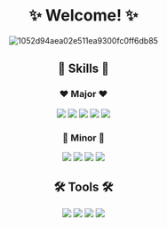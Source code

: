 <div align="center">
   <h1> ✨ Welcome! ✨ </h1>
  
  ![1052d94aea02e511ea9300fc0ff6db85](https://user-images.githubusercontent.com/58590260/165882063-15090b31-c819-46d2-911e-7dc2a94d1731.gif)
  
  <h2> 💪 Skills 💪</h2> 
   
  <h3> ❤ Major ❤ </h3>
<img src="https://img.shields.io/badge/Python-3776AB?style=flat-square&logo=Python&logoColor=white"/> <img src="https://img.shields.io/badge/PyTorch-EE4C2C?style=flat-square&logo=Pytorch&logoColor=white"/> <img src="https://img.shields.io/badge/Ray-028CF0?style=flat-square&logo=Ray&logoColor=white"/> <img src="https://img.shields.io/badge/Microsoft-SQL-Server?style=flat-square&logo=Microsoft-SQL-Server&logoColor=white"/> <img src="https://img.shields.io/badge/Linux-FCC624?style=flat-square&logo=Linux&logoColor=white"/>

  <h3>💙 Minor 💙 </h3>
<img src="https://img.shields.io/badge/C-Sharp?style=flat-square&logo=C-Sharp&logoColor=white"/> <img src="https://img.shields.io/badge/PostgreSQL-4169E1?style=flat-square&logo=PostgreSQL&logoColor=white"/> <img src="https://img.shields.io/badge/Flask-000000?style=flat-square&logo=Flask&logoColor=white"/> <img src="https://img.shields.io/badge/Tensorflow-FF6F00?style=flat-square&logo=Tensorflow&logoColor=white"/> <br>
  
   
  <h2> 🛠 Tools 🛠</h2>
  <img src="https://img.shields.io/badge/Github-181717?style=flat-square&logo=Github&logoColor=white"/> <img src="https://img.shields.io/badge/Notion-000000?style=flat-square&logo=Notion&logoColor=white"/> <img src="https://img.shields.io/badge/Visual-Studio-Code?style=flat-square&logo=Visual-Studio-Code&logoColor=white"/> <img src="https://img.shields.io/badge/Visual-Studio-5C2D91?style=flat-square&logo=Visual-Studio&logoColor=white"/>
  
</div>
<!--
**h-y-e-j-i/h-y-e-j-i** is a ✨ _special_ ✨ repository because its `README.md` (this file) appears on your GitHub profile.

Here are some ideas to get you started:

- 🔭 I’m currently working on ...
- 🌱 I’m currently learning ...
- 👯 I’m looking to collaborate on ...
- 🤔 I’m looking for help with ...
- 💬 Ask me about ...
- 📫 How to reach me: ...
- 😄 Pronouns: ...
- ⚡ Fun fact: ...
-->
